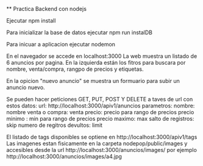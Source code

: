 ** Practica Backend con nodejs

Ejecutar npm install

Para inicializar la base de datos ejecutar npm run instalDB

Para inicuar a aplicacion ejecutar nodemon

En el navegador se accede en localhost:3000
La web muestra un listado de 6 anuncios por pagina.
En la izquierda están los fitros para buscara por nombre, venta/compra, rangpo de precios y etiquetas.

En la opicion "nuevo anuncio" se muestra un formuario para subir un anuncio nuevo.

Se pueden hacer peticiones GET, PUT, POST Y DELETE a taves de url con estos datos:
url: http://localhost:3000/apiv1/anuncios
parametros:
nombre: nombre
venta o compra: venta
precio: precio
para rango de precios precio minimo : min
para rango de precios precio maximo: max
salto de registros: skip
numero de regitros devultos: limit

El listado de tags disponibles se optiene en http://localhost:3000/apiv1/tags
Las imagenes estan fisicamente en la carpeta nodepop/public/images y accesibles desde la url http://localhost:3000/anuncios/images/ por ejemplo http://localhost:3000/anuncios/images/a4.jpg

